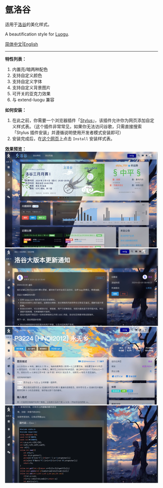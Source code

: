 # 氩洛谷

适用于[洛谷](https://www.luogu.com.cn)的美化样式。

A beautification style for [Luogu](https://www.luogu.com.cn).

[简体中文](./README-EN.md)|[English](./README-EN.md)

---

**特性列表：**
1. 内置亮/暗两种配色
2. 支持自定义颜色
3. 支持自定义字体
4. 支持自定义背景图片
5. 可开关的亚克力效果
6. 与 extend-luogu 兼容

**如何安装：**
1. 在此之前，你需要一个浏览器插件「[Stylus](https://chromewebstore.google.com/detail/stylus/clngdbkpkpeebahjckkjfobafhncgmne)」，该插件允许你为网页添加自定义样式表。（这个插件非常常见，如果你无法访问谷歌，只需直接搜索「Stylus 插件安装」并遵循说明使用开发者模式安装即可）
2. 安装完成后，在[这个网页](https://userstyles.world/style/12397/re-2024)上点击 `Install` 安装样式表。

**效果预览：**
![](./screenshots/1.webp)
![](./screenshots/2.webp)
![](./screenshots/3.webp)
![](./screenshots/4.webp)
